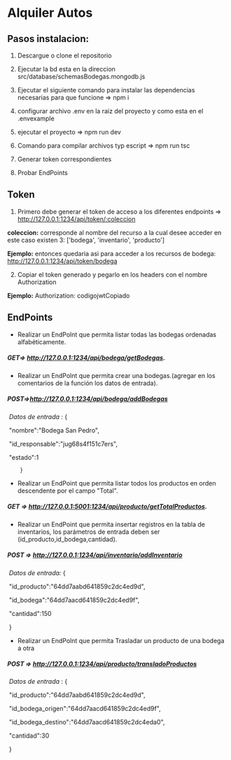 # Alquiler  Autos



## Pasos instalacion:


1. Descargue o clone el repositorio

2. Ejecutar la bd esta en la direccion src/database/schemasBodegas.mongodb.js

3. Ejecutar el siguiente comando para instalar las dependencias necesarias para que funcione => npm i

4. configurar archivo .env en la raiz del proyecto y  como esta en el .envexample

5. ejecutar el proyecto => npm run dev

6. Comando para compilar archivos typ escript => npm run tsc

7. Generar token correspondientes

8. Probar EndPoints


## Token

1. Primero debe generar el token de acceso a los diferentes endpoints => http://127.0.0.1:1234/api/token/:coleccion

**coleccion:** corresponde al nombre del recurso a la cual desee acceder en este caso existen 3: ['bodega', 'inventario', 'producto']

**Ejemplo:** entonces quedaria asi para acceder a los recursos de bodega: http://127.0.0.1:1234/api/token/bodega



2. Copiar el token generado y pegarlo en los headers con el nombre Authorization

**Ejemplo:** Authorization: codigojwtCopiado

   

## EndPoints


- Realizar un EndPolnt que permita listar todas las bodegas ordenadas alfabéticamente.

##### 		 GET=> http://127.0.0.1:1234/api/bodega/getBodegas.

- Realizar un EndPolnt que permita crear una bodegas.(agregar en los comentarios de la función los datos de entrada).

#####  		POST=>http://127.0.0.1:1234/api/bodega/addBodegas

​		*Datos de entrada :* 
		{

​		"nombre":"Bodega San Pedro", 

​		"id_responsable":"jug68s4f151c7ers",

​		 "estado":1

 		}

- Realizar un EndPoint que permita listar todos los productos en orden descendente por el campo "Total".

##### 		GET => http://127.0.0.1:5001:1234/api/producto/getTotalProductos.

- Realizar un EndPoint que permita insertar registros en la tabla de inventarios, los parámetros de entrada deben ser (id_producto,id_bodega,cantidad).

##### 		POST => http://127.0.0.1:1234/api/inventario/addInventario

​		*Datos de entrada:* 
		{

​		"id_producto":"64dd7aabd641859c2dc4ed9d", 

​		"id_bodega":"64dd7aacd641859c2dc4ed9f", 

​		"cantidad":150

​		}

- Realizar un EndPolnt que permita Trasladar un producto de una bodega a otra

##### 		 POST => http://127.0.0.1:1234/api/producto/transladoProductos

​		*Datos de entrada* : 
		{

​		"id_producto":"64dd7aabd641859c2dc4ed9d", 

​		"id_bodega_origen":"64dd7aacd641859c2dc4ed9f", 

​		"id_bodega_destino":"64dd7aacd641859c2dc4eda0",

​		 "cantidad":30

​		}